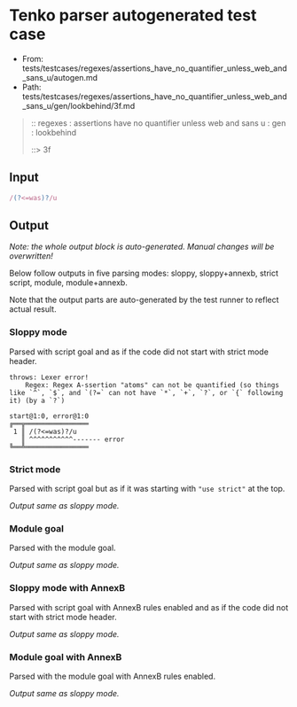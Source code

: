 # Tenko parser autogenerated test case

- From: tests/testcases/regexes/assertions_have_no_quantifier_unless_web_and_sans_u/autogen.md
- Path: tests/testcases/regexes/assertions_have_no_quantifier_unless_web_and_sans_u/gen/lookbehind/3f.md

> :: regexes : assertions have no quantifier unless web and sans u : gen : lookbehind
>
> ::> 3f

## Input


`````js
/(?<=was)?/u
`````

## Output

_Note: the whole output block is auto-generated. Manual changes will be overwritten!_

Below follow outputs in five parsing modes: sloppy, sloppy+annexb, strict script, module, module+annexb.

Note that the output parts are auto-generated by the test runner to reflect actual result.

### Sloppy mode

Parsed with script goal and as if the code did not start with strict mode header.

`````
throws: Lexer error!
    Regex: Regex A-ssertion "atoms" can not be quantified (so things like `^`, `$`, and `(?=` can not have `*`, `+`, `?`, or `{` following it) (by a `?`)

start@1:0, error@1:0
╔══╦════════════════
 1 ║ /(?<=was)?/u
   ║ ^^^^^^^^^^^------- error
╚══╩════════════════

`````

### Strict mode

Parsed with script goal but as if it was starting with `"use strict"` at the top.

_Output same as sloppy mode._

### Module goal

Parsed with the module goal.

_Output same as sloppy mode._

### Sloppy mode with AnnexB

Parsed with script goal with AnnexB rules enabled and as if the code did not start with strict mode header.

_Output same as sloppy mode._

### Module goal with AnnexB

Parsed with the module goal with AnnexB rules enabled.

_Output same as sloppy mode._
